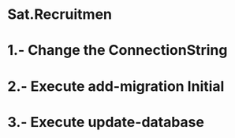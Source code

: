 # Sat.Recruitmen
# 1.- Change the ConnectionString
# 2.- Execute add-migration Initial
# 3.- Execute update-database
